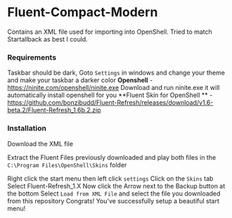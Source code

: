 # Fluent-Compact-Modern
Contains an XML file used for importing into OpenShell. Tried to match Startallback as best I could. 

### Requirements ###
Taskbar should be dark, Goto ``Settings`` in windows and change your theme and make your taskbar a darker color
**Openshell** - https://ninite.com/openshell/ninite.exe
Download and run ninite.exe it will automatically install openshell for you
**Fluent Skin for OpenShell ** - https://github.com/bonzibudd/Fluent-Refresh/releases/download/v1.6-beta.2/Fluent-Refresh_1.6b.2.zip


### Installation ###

Download the XML file

Extract the Fluent Files previously downloaded and play both files in the ``C:\Program Files\OpenShell\Skins`` folder

Right click the start menu then left click ``settings``
Click on the ``Skins`` tab
Select Fluent-Refresh_1.X
Now click the Arrow next to the Backup button at the bottom
Select ``Load from XML File`` and select the file you downloaded from this repository
Congrats! You've successfully setup a beautiful start menu!
